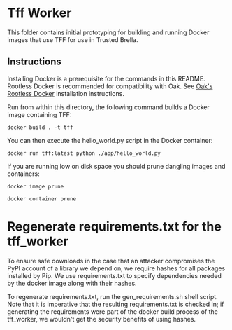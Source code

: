 # Tff Worker

This folder contains initial prototyping for building and running Docker images
that use TFF for use in Trusted Brella.

## Instructions

Installing Docker is a prerequisite for the commands in this README. Rootless
Docker is recommended for compatibility with Oak. See
[Oak's Rootless Docker](https://github.com/project-oak/oak/blob/main/docs/development.md#rootless-docker)
installation instructions.

Run from within this directory, the following command builds a Docker image
containing TFF:

```
docker build . -t tff
```

You can then execute the hello_world.py script in the Docker container:

```
docker run tff:latest python ./app/hello_world.py
```

If you are running low on disk space you should prune dangling images and
containers:

```
docker image prune
```

```
docker container prune
```

# Regenerate requirements.txt for the tff_worker

To ensure safe downloads in the case that an attacker compromises the PyPI
account of a library we depend on, we require hashes for all packages installed
by Pip. We use requirements.txt to specify dependencies needed by the docker
image along with their hashes.

To regenerate requirements.txt, run the gen_requirements.sh shell script. Note
that it is imperative that the resulting requirements.txt is checked in; if
generating the requirements were part of the docker build process of the
tff_worker, we wouldn't get the security benefits of using hashes.
